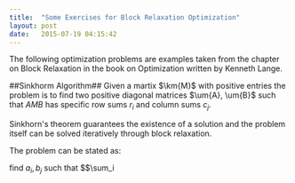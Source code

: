 ```yaml
---
title:  "Some Exercises for Block Relaxation Optimization"
layout: post
date:   2015-07-19 04:15:42
---
```

The following optimization problems are examples taken from the chapter on Block Relaxation in the book on Optimization written by Kenneth Lange.

##Sinkhorm Algorithm##
Given a martix $\km{M}$ with positive entries the problem is to find two
positive diagonal matrices $\um{A}, \um{B}$ such that $AMB$ has specific row
sums $r_i$ and column sums $c_j$.

Sinkhorn's theorem guarantees the existence of a solution and the
problem itself can be solved iteratively through block relaxation.

The problem can be stated as:

find $a_i, b_j$ such that $$\sum_i
